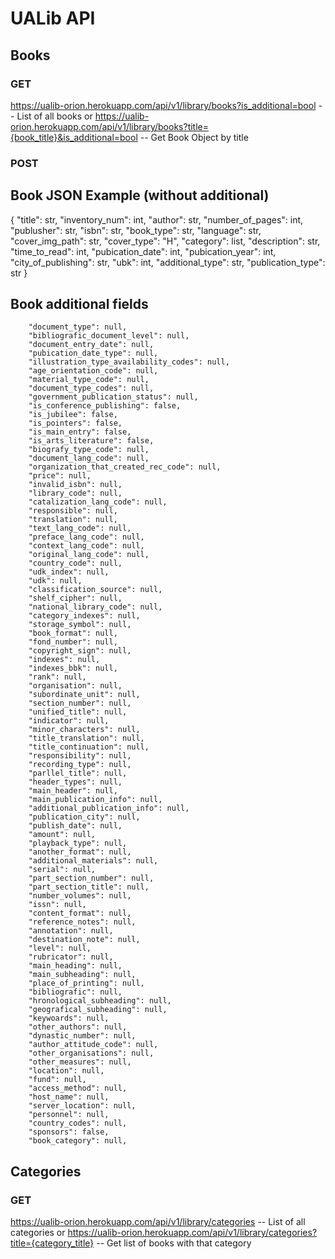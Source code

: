 # UALib API

## Books
### GET
https://ualib-orion.herokuapp.com/api/v1/library/books?is_additional=bool -- List of all books 
or
https://ualib-orion.herokuapp.com/api/v1/library/books?title={book_title}&is_additional=bool -- Get Book Object by title

### POST
## Book JSON Example (without additional)
{
    "title": str,
    "inventory_num": int,
    "author": str,
    "number_of_pages": int,
    "publusher": str,
    "isbn": str,
    "book_type": str,
    "language": str,
    "cover_img_path": str,
    "cover_type": "H",
    "category": list,
    "description": str,
    "time_to_read": int,
    "pubication_date": int,
    "pubication_year": int,
    "city_of_publishing": str,
    "ubk": int,
    "additional_type": str,
    "publication_type": str
}
## Book additional fields 
        "document_type": null,
        "bibliografic_document_level": null,
        "document_entry_date": null,
        "pubication_date_type": null,
        "illustration_type_availability_codes": null,
        "age_orientation_code": null,
        "material_type_code": null,
        "document_type_codes": null,
        "government_publication_status": null,
        "is_conference_publishing": false,
        "is_jubilee": false,
        "is_pointers": false,
        "is_main_entry": false,
        "is_arts_literature": false,
        "biografy_type_code": null,
        "document_lang_code": null,
        "organization_that_created_rec_code": null,
        "price": null,
        "invalid_isbn": null,
        "library_code": null,
        "catalization_lang_code": null,
        "responsible": null,
        "translation": null,
        "text_lang_code": null,
        "preface_lang_code": null,
        "context_lang_code": null,
        "original_lang_code": null,
        "country_code": null,
        "udk_index": null,
        "udk": null,
        "classification_source": null,
        "shelf_cipher": null,
        "national_library_code": null,
        "category_indexes": null,
        "storage_symbol": null,
        "book_format": null,
        "fond_number": null,
        "copyright_sign": null,
        "indexes": null,
        "indexes_bbk": null,
        "rank": null,
        "organisation": null,
        "subordinate_unit": null,
        "section_number": null,
        "unified_title": null,
        "indicator": null,
        "minor_characters": null,
        "title_translation": null,
        "title_continuation": null,
        "responsibility": null,
        "recording_type": null,
        "parllel_title": null,
        "header_types": null,
        "main_header": null,
        "main_publication_info": null,
        "additional_publication_info": null,
        "publication_city": null,
        "publish_date": null,
        "amount": null,
        "playback_type": null,
        "another_format": null,
        "additional_materials": null,
        "serial": null,
        "part_section_number": null,
        "part_section_title": null,
        "number_volumes": null,
        "issn": null,
        "content_format": null,
        "reference_notes": null,
        "annotation": null,
        "destination_note": null,
        "level": null,
        "rubricator": null,
        "main_heading": null,
        "main_subheading": null,
        "place_of_printing": null,
        "bibliografic": null,
        "hronological_subheading": null,
        "geografical_subheading": null,
        "keywoards": null,
        "other_authors": null,
        "dynastic_number": null,
        "author_attitude_code": null,
        "other_organisations": null,
        "other_measures": null,
        "location": null,
        "fund": null,
        "access_method": null,
        "host_name": null,
        "server_location": null,
        "personnel": null,
        "country_codes": null,
        "sponsors": false,
        "book_category": null,





## Categories
### GET
https://ualib-orion.herokuapp.com/api/v1/library/categories -- List of all categories 
or
https://ualib-orion.herokuapp.com/api/v1/library/categories?title={category_title} -- Get list of books with that category


